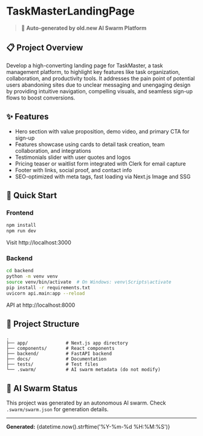 # TaskMasterLandingPage

> 🤖 **Auto-generated by old.new AI Swarm Platform**

## 📋 Project Overview

Develop a high-converting landing page for TaskMaster, a task management platform, to highlight key features like task organization, collaboration, and productivity tools. It addresses the pain point of potential users abandoning sites due to unclear messaging and unengaging design by providing intuitive navigation, compelling visuals, and seamless sign-up flows to boost conversions.

## ✨ Features

- Hero section with value proposition, demo video, and primary CTA for sign-up
- Features showcase using cards to detail task creation, team collaboration, and integrations
- Testimonials slider with user quotes and logos
- Pricing teaser or waitlist form integrated with Clerk for email capture
- Footer with links, social proof, and contact info
- SEO-optimized with meta tags, fast loading via Next.js Image and SSG

## 🚀 Quick Start

### Frontend
```bash
npm install
npm run dev
```

Visit http://localhost:3000

### Backend
```bash
cd backend
python -m venv venv
source venv/bin/activate  # On Windows: venv\Scripts\activate
pip install -r requirements.txt
uvicorn api.main:app --reload
```

API at http://localhost:8000

## 📁 Project Structure

```
.
├── app/              # Next.js app directory
├── components/       # React components
├── backend/          # FastAPI backend
├── docs/             # Documentation
├── tests/            # Test files
└── .swarm/           # AI swarm metadata (do not modify)
```

## 🤖 AI Swarm Status

This project was generated by an autonomous AI swarm. Check `.swarm/swarm.json` for generation details.

---

**Generated:** {datetime.now().strftime('%Y-%m-%d %H:%M:%S')}
